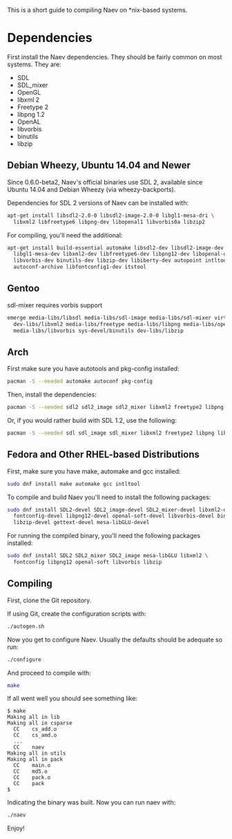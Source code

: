 This is a short guide to compiling Naev on *nix-based systems.

# Dependencies
First install the Naev dependencies. They should be fairly common on most systems. They are:

* SDL
* SDL_mixer
* OpenGL
* libxml 2
* Freetype 2
* libpng 1.2
* OpenAL
* libvorbis
* binutils
* libzip

## Debian Wheezy, Ubuntu 14.04 and Newer
Since 0.6.0-beta2, Naev's official binaries use SDL 2, available since Ubuntu 14.04 and Debian Wheezy (via wheezy-backports).

Dependencies for SDL 2 versions of Naev can be installed with:

```sh
apt-get install libsdl2-2.0-0 libsdl2-image-2.0-0 libgl1-mesa-dri \
  libxml2 libfreetype6 libpng-dev libopenal1 libvorbis0a libzip2
```

For compiling, you'll need the additional:

```sh
apt-get install build-essential automake libsdl2-dev libsdl2-image-dev \
  libgl1-mesa-dev libxml2-dev libfreetype6-dev libpng12-dev libopenal-dev \
  libvorbis-dev binutils-dev libzip-dev libiberty-dev autopoint intltool \
  autoconf-archive libfontconfig1-dev itstool
```

## Gentoo
sdl-mixer requires vorbis support

```sh
emerge media-libs/libsdl media-libs/sdl-image media-libs/sdl-mixer virtual/opengl\
  dev-libs/libxml2 media-libs/freetype media-libs/libpng media-libs/openal\
  media-libs/libvorbis sys-devel/binutils dev-libs/libzip
```

## Arch
First make sure you have autotools and pkg-config installed:

```sh
pacman -S --needed automake autoconf pkg-config
```

Then, install the dependencies:

```sh
pacman -S --needed sdl2 sdl2_image sdl2_mixer libxml2 freetype2 libpng libvorbis libzip
```

Or, if you would rather build with SDL 1.2, use the following:

```sh
pacman -S --needed sdl sdl_image sdl_mixer libxml2 freetype2 libpng libvorbis libzip
```
## Fedora and Other RHEL-based Distributions
First, make sure you have make, automake and gcc installed:

```sh
sudo dnf install make automake gcc intltool
```

To compile and build Naev you'll need to install the following packages:

```sh
sudo dnf install SDL2-devel SDL2_image-devel SDL2_mixer-devel libxml2-devel \
  fontconfig-devel libpng12-devel openal-soft-devel libvorbis-devel binutils-devel \
  libzip-devel gettext-devel mesa-libGLU-devel
```

For running the compiled binary, you'll need the following packages installed:

```sh
sudo dnf install SDL2 SDL2_mixer SDL2_image mesa-libGLU libxml2 \
  fontconfig libpng12 openal-soft libvorbis libzip 
```

## Compiling
First, clone the Git repository.

If using Git, create the configuration scripts with:

```sh
./autogen.sh
```

Now you get to configure Naev. Usually the defaults should be adequate so run:

```sh
./configure
```

And proceed to compile with:

```sh
make
```

If all went well you should see something like:

```
$ make
Making all in lib
Making all in csparse
  CC    cs_add.o
  CC    cs_amd.o
  ...
  CC    naev
Making all in utils
Making all in pack
  CC    main.o
  CC    md5.o
  CC    pack.o
  CC    pack
$
```

Indicating the binary was built. Now you can run naev with:

```sh
./naev
```

Enjoy!